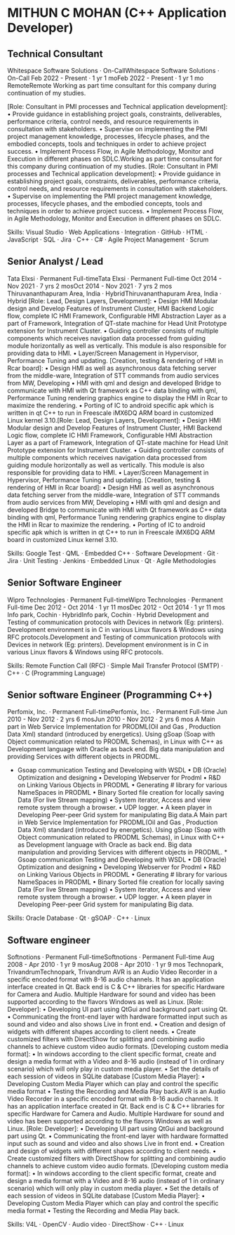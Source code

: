 # MITHUN C MOHAN (C++ Application Developer)

## Technical Consultant
Whitespace Software Solutions · On-CallWhitespace Software Solutions · On-Call
Feb 2022 - Present · 1 yr 1 moFeb 2022 - Present · 1 yr 1 mo
RemoteRemote
Working as part time consultant for this company during continuation of my studies.

[Role: Consultant in PMI processes and Technical application development]:
• Provide guidance in establishing project goals, constraints, deliverables, performance criteria, control needs, and resource requirements in consultation with stakeholders.
• Supervise on implementing the PMI project management knowledge, processes, lifecycle phases, and the embodied concepts, tools and techniques in order to achieve project success.
• Implement Process Flow, in Agile Methodology, Monitor and Execution in different phases on SDLC.Working as part time consultant for this company during continuation of my studies. [Role: Consultant in PMI processes and Technical application development]: • Provide guidance in establishing project goals, constraints, deliverables, performance criteria, control needs, and resource requirements in consultation with stakeholders. • Supervise on implementing the PMI project management knowledge, processes, lifecycle phases, and the embodied concepts, tools and techniques in order to achieve project success. • Implement Process Flow, in Agile Methodology, Monitor and Execution in different phases on SDLC.

Skills: Visual Studio · Web Applications · Integration · GitHub · HTML · JavaScript · SQL · Jira · C++ · C# · Agile Project Management · Scrum

## Senior Analyst / Lead
Tata Elxsi · Permanent Full-timeTata Elxsi · Permanent Full-time
Oct 2014 - Nov 2021 · 7 yrs 2 mosOct 2014 - Nov 2021 · 7 yrs 2 mos
Thiruvananthapuram Area, India · HybridThiruvananthapuram Area, India · Hybrid
[Role: Lead, Design Layers, Development]:
• Design HMI Modular design and Develop Features of Instrument Cluster, HMI Backend Logic flow, complete IC HMI Framework, Configurable HMI Abstraction Layer as a part of Framework, Integration of QT-state machine for Head Unit Prototype extension for Instrument Cluster.
• Guiding controller consists of multiple components which receives navigation data processed from guiding module horizontally as well as vertically. This module is also responsible for providing data to HMI.
• Layer/Screen Management in Hypervisor, Performance Tuning and updating.
[Creation, testing & rendering of HMI in Rcar board]:
• Design HMI as well as asynchronous data fetching server from the middle-ware, Integration of STT commands from audio services from MW, Developing 
• HMI with qml and design and developed Bridge to communicate with HMI with Qt framework as C++ data binding with qml, Performance Tuning rendering graphics engine to display the HMI in Rcar to maximize the rendering.
• Porting of IC to android specific apk which is written in qt C++ to run in Freescale iMX6DQ ARM board in customized Linux kernel 3.10.[Role: Lead, Design Layers, Development]: • Design HMI Modular design and Develop Features of Instrument Cluster, HMI Backend Logic flow, complete IC HMI Framework, Configurable HMI Abstraction Layer as a part of Framework, Integration of QT-state machine for Head Unit Prototype extension for Instrument Cluster. • Guiding controller consists of multiple components which receives navigation data processed from guiding module horizontally as well as vertically. This module is also responsible for providing data to HMI. • Layer/Screen Management in Hypervisor, Performance Tuning and updating. [Creation, testing & rendering of HMI in Rcar board]: • Design HMI as well as asynchronous data fetching server from the middle-ware, Integration of STT commands from audio services from MW, Developing • HMI with qml and design and developed Bridge to communicate with HMI with Qt framework as C++ data binding with qml, Performance Tuning rendering graphics engine to display the HMI in Rcar to maximize the rendering. • Porting of IC to android specific apk which is written in qt C++ to run in Freescale iMX6DQ ARM board in customized Linux kernel 3.10.

Skills: Google Test · QML · Embedded C++ · Software Development · Git · Jira · Unit Testing · Jenkins · Embedded Linux · Qt · Agile Methodologies

## Senior Software Engineer
Wipro Technologies · Permanent Full-timeWipro Technologies · Permanent Full-time
Dec 2012 - Oct 2014 · 1 yr 11 mosDec 2012 - Oct 2014 · 1 yr 11 mos
Info park, Cochin · HybridInfo park, Cochin · Hybrid
Development and Testing of communication protocols with Devices in network (Eg: printers). Development environment is in C in various Linux flavors & Windows using RFC protocols.Development and Testing of communication protocols with Devices in network (Eg: printers). Development environment is in C in various Linux flavors & Windows using RFC protocols.

Skills: Remote Function Call (RFC) · Simple Mail Transfer Protocol (SMTP) · C++ · C (Programming Language)

## Senior software Engineer (Programming C++)
Perfomix, Inc. · Permanent Full-timePerfomix, Inc. · Permanent Full-time
Jun 2010 - Nov 2012 · 2 yrs 6 mosJun 2010 - Nov 2012 · 2 yrs 6 mos
A Main part in Web Service Implementation for PRODML(Oil and Gas , Production Data Xml) standard (introduced by energetics). Using gSoap (Soap with Object communication related to PRODML Schemas), in Linux with C++ as Development language with Oracle as back end. Big data manipulation and providing Services with different objects in PRODML.
* Gsoap communication Testing and Developing with WSDL
• DB (Oracle) Optimization and designing
• Developing Webserver for Prodml
• R&D on Linking Various Objects in PRODML
• Generating # library for various NameSpaces in PRODML
• Binary Sorted file creation for locally saving Data (For live Stream mapping)
• System iterator, Access and view remote system through a browser.
• UDP logger. 
• A keen player in Developing Peer-peer Grid system for manipulating Big data.A Main part in Web Service Implementation for PRODML(Oil and Gas , Production Data Xml) standard (introduced by energetics). Using gSoap (Soap with Object communication related to PRODML Schemas), in Linux with C++ as Development language with Oracle as back end. Big data manipulation and providing Services with different objects in PRODML. * Gsoap communication Testing and Developing with WSDL • DB (Oracle) Optimization and designing • Developing Webserver for Prodml • R&D on Linking Various Objects in PRODML • Generating # library for various NameSpaces in PRODML • Binary Sorted file creation for locally saving Data (For live Stream mapping) • System iterator, Access and view remote system through a browser. • UDP logger. • A keen player in Developing Peer-peer Grid system for manipulating Big data.

Skills: Oracle Database · Qt · gSOAP · C++ · Linux

## Software engineer
Softnotions · Permanent Full-timeSoftnotions · Permanent Full-time
Aug 2008 - Apr 2010 · 1 yr 9 mosAug 2008 - Apr 2010 · 1 yr 9 mos
Technopark, TrivandrumTechnopark, Trivandrum
AVR is an Audio Video Recorder in a specific encoded format with 8-16 audio channels. It has an application interface created in Qt. Back end is C & C++ libraries for specific Hardware for Camera and Audio. Multiple Hardware for sound and video has been supported according to the flavors Windows as well as Linux. 
[Role: Developer]:
• Developing UI part using QtGui and background part using Qt.
• Communicating the front-end layer with hardware formatted input such as sound and video and also shows Live in front end. 
• Creation and design of widgets with different shapes according to client needs.
• Create customized filters with DirectShow for splitting and combining audio channels to achieve custom video audio formats. 
[Developing custom media format]:
• In windows according to the client specific format, create and design a media format with a Video and 8-16 audio (instead of 1 in ordinary scenario) which will only play in custom media player.
• Set the details of each session of videos in SQLite database 
[Custom Media Player]:
• Developing Custom Media Player which can play and control the specific media format
• Testing the Recording and Media Play back.AVR is an Audio Video Recorder in a specific encoded format with 8-16 audio channels. It has an application interface created in Qt. Back end is C & C++ libraries for specific Hardware for Camera and Audio. Multiple Hardware for sound and video has been supported according to the flavors Windows as well as Linux. [Role: Developer]: • Developing UI part using QtGui and background part using Qt. • Communicating the front-end layer with hardware formatted input such as sound and video and also shows Live in front end. • Creation and design of widgets with different shapes according to client needs. • Create customized filters with DirectShow for splitting and combining audio channels to achieve custom video audio formats. [Developing custom media format]: • In windows according to the client specific format, create and design a media format with a Video and 8-16 audio (instead of 1 in ordinary scenario) which will only play in custom media player. • Set the details of each session of videos in SQLite database [Custom Media Player]: • Developing Custom Media Player which can play and control the specific media format • Testing the Recording and Media Play back.

Skills: V4L · OpenCV · Audio video · DirectShow · C++ · Linux
